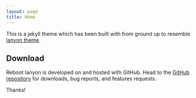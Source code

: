 ```yaml
---
layout: page
title: Home
---
```


This is a jekyll theme which has been built with from ground up to resemble [lanyon theme](http://lanyon.getpoole.com/).

## Download

Reboot lanyon is developed on and hosted with GitHub. Head to the [GitHub repository](https://github.com/sonapraneeth-a/reboot-lanyon/) for downloads, bug reports, and features requests.

Thanks!